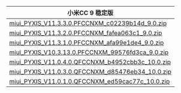 | 小米CC 9  稳定版    |
| ---- |
| [miui_PYXIS_V11.3.3.0.PFCCNXM_c02239b14d_9.0.zip](https://hugeota.d.miui.com/V11.3.3.0.PFCCNXM/miui_PYXIS_V11.3.3.0.PFCCNXM_c02239b14d_9.0.zip)    |
| [miui_PYXIS_V11.3.2.0.PFCCNXM_fafea063c1_9.0.zip](https://hugeota.d.miui.com/V11.3.2.0.PFCCNXM/miui_PYXIS_V11.3.2.0.PFCCNXM_fafea063c1_9.0.zip)    |
| [miui_PYXIS_V11.3.1.0.PFCCNXM_afa99e1de4_9.0.zip](https://hugeota.d.miui.com/V11.3.1.0.PFCCNXM/miui_PYXIS_V11.3.1.0.PFCCNXM_afa99e1de4_9.0.zip)    |
| [miui_PYXIS_V10.3.13.0.PFCCNXM_99576fd3ca_9.0.zip](https://hugeota.d.miui.com/V10.3.13.0.PFCCNXM/miui_PYXIS_V10.3.13.0.PFCCNXM_99576fd3ca_9.0.zip)    |
| [miui_PYXIS_V11.0.4.0.QFCCNXM_b4952cbb3c_10.0.zip](https://hugeota.d.miui.com/V11.0.4.0.QFCCNXM/miui_PYXIS_V11.0.4.0.QFCCNXM_b4952cbb3c_10.0.zip)    |
| [miui_PYXIS_V11.0.3.0.QFCCNXM_d85476eb34_10.0.zip](https://hugeota.d.miui.com/V11.0.3.0.QFCCNXM/miui_PYXIS_V11.0.3.0.QFCCNXM_d85476eb34_10.0.zip)    |
| [miui_PYXIS_V11.0.1.0.QFCCNXM_ed59cac77c_10.0.zip](https://hugeota.d.miui.com/V11.0.1.0.QFCCNXM/miui_PYXIS_V11.0.1.0.QFCCNXM_ed59cac77c_10.0.zip)    |
